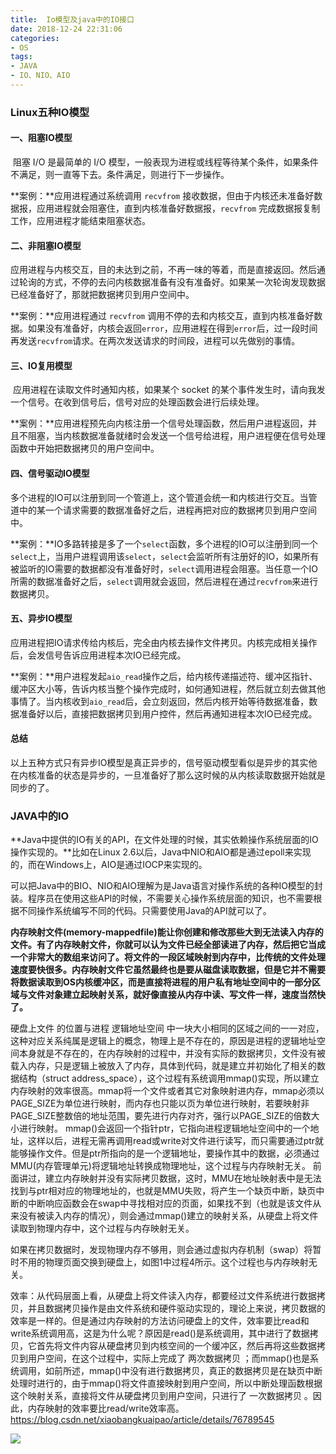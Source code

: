 ```yaml
---
title:  Io模型及java中的IO接口
date: 2018-12-24 22:31:06
categories:
- OS
tags:
- JAVA
- IO、NIO、AIO
---
```


### Linux五种IO模型

#### 一、**阻塞IO模型**

​		 阻塞 I/O 是最简单的 I/O 模型，一般表现为进程或线程等待某个条件，如果条件不满足，则一直等下去。条件满足，则进行下一步操作。

**案例：**应用进程通过系统调用 `recvfrom` 接收数据，但由于内核还未准备好数据报，应用进程就会阻塞住，直到内核准备好数据报，`recvfrom` 完成数据报复制工作，应用进程才能结束阻塞状态。

#### **二、非阻塞IO模型**

​		应用进程与内核交互，目的未达到之前，不再一味的等着，而是直接返回。然后通过轮询的方式，不停的去问内核数据准备有没有准备好。如果某一次轮询发现数据已经准备好了，那就把数据拷贝到用户空间中。

**案例：**应用进程通过 `recvfrom` 调用不停的去和内核交互，直到内核准备好数据。如果没有准备好，内核会返回`error`，应用进程在得到`error`后，过一段时间再发送`recvfrom`请求。在两次发送请求的时间段，进程可以先做别的事情。

#### 三、IO复用模型

​		应用进程在读取文件时通知内核，如果某个 socket 的某个事件发生时，请向我发一个信号。在收到信号后，信号对应的处理函数会进行后续处理。

**案例：**应用进程预先向内核注册一个信号处理函数，然后用户进程返回，并且不阻塞，当内核数据准备就绪时会发送一个信号给进程，用户进程便在信号处理函数中开始把数据拷贝的用户空间中。

#### 四、**信号驱动IO模型**

​		多个进程的IO可以注册到同一个管道上，这个管道会统一和内核进行交互。当管道中的某一个请求需要的数据准备好之后，进程再把对应的数据拷贝到用户空间中。

**案例：**IO多路转接是多了一个`select`函数，多个进程的IO可以注册到同一个`select`上，当用户进程调用该`select`，`select`会监听所有注册好的IO，如果所有被监听的IO需要的数据都没有准备好时，`select`调用进程会阻塞。当任意一个IO所需的数据准备好之后，`select`调用就会返回，然后进程在通过`recvfrom`来进行数据拷贝。

#### 五、**异步IO模型**

​		应用进程把IO请求传给内核后，完全由内核去操作文件拷贝。内核完成相关操作后，会发信号告诉应用进程本次IO已经完成。

**案例：**用户进程发起`aio_read`操作之后，给内核传递描述符、缓冲区指针、缓冲区大小等，告诉内核当整个操作完成时，如何通知进程，然后就立刻去做其他事情了。当内核收到`aio_read`后，会立刻返回，然后内核开始等待数据准备，数据准备好以后，直接把数据拷贝到用户控件，然后再通知进程本次IO已经完成。

#### 总结

​		以上五种方式只有异步IO模型是真正异步的，信号驱动模型看似是异步的其实他在内核准备的状态是异步的，一旦准备好了那么这时候的从内核读取数据开始就是同步的了。



### JAVA中的IO

**Java中提供的IO有关的API，在文件处理的时候，其实依赖操作系统层面的IO操作实现的。**比如在Linux 2.6以后，Java中NIO和AIO都是通过epoll来实现的，而在Windows上，AIO是通过IOCP来实现的。

可以把Java中的BIO、NIO和AIO理解为是Java语言对操作系统的各种IO模型的封装。程序员在使用这些API的时候，不需要关心操作系统层面的知识，也不需要根据不同操作系统编写不同的代码。只需要使用Java的API就可以了。



**内存映射文件(memory-mappedfile)能让你创建和修改那些大到无法读入内存的文件。有了内存映射文件，你就可以认为文件已经全部读进了内存，然后把它当成一个非常大的数组来访问了。将文件的一段区域映射到内存中，比传统的文件处理速度要快很多。内存映射文件它虽然最终也是要从磁盘读取数据，但是它并不需要将数据读取到OS内核缓冲区，而是直接将进程的用户私有地址空间中的一部分区域与文件对象建立起映射关系，就好像直接从内存中读、写文件一样，速度当然快了。**



硬盘上文件 的位置与进程 逻辑地址空间 中一块大小相同的区域之间的一一对应，这种对应关系纯属是逻辑上的概念，物理上是不存在的，原因是进程的逻辑地址空间本身就是不存在的，在内存映射的过程中，并没有实际的数据拷贝，文件没有被载入内存，只是逻辑上被放入了内存，具体到代码，就是建立并初始化了相关的数据结构（struct address_space），这个过程有系统调用mmap()实现，所以建立内存映射的效率很高。mmap将一个文件或者其它对象映射进内存，mmap必须以PAGE_SIZE为单位进行映射，而内存也只能以页为单位进行映射，若要映射非PAGE_SIZE整数倍的地址范围，要先进行内存对齐，强行以PAGE_SIZE的倍数大小进行映射。
mmap()会返回一个指针ptr，它指向进程逻辑地址空间中的一个地址，这样以后，进程无需再调用read或write对文件进行读写，而只需要通过ptr就能够操作文件。但是ptr所指向的是一个逻辑地址，要操作其中的数据，必须通过MMU(内存管理单元)将逻辑地址转换成物理地址，这个过程与内存映射无关。
前面讲过，建立内存映射并没有实际拷贝数据，这时，MMU在地址映射表中是无法找到与ptr相对应的物理地址的，也就是MMU失败，将产生一个缺页中断，缺页中断的中断响应函数会在swap中寻找相对应的页面，如果找不到（也就是该文件从来没有被读入内存的情况），则会通过mmap()建立的映射关系，从硬盘上将文件读取到物理内存中，这个过程与内存映射无关。

 如果在拷贝数据时，发现物理内存不够用，则会通过虚拟内存机制（swap）将暂时不用的物理页面交换到硬盘上，如图1中过程4所示。这个过程也与内存映射无关。

效率：从代码层面上看，从硬盘上将文件读入内存，都要经过文件系统进行数据拷贝，并且数据拷贝操作是由文件系统和硬件驱动实现的，理论上来说，拷贝数据的效率是一样的。但是通过内存映射的方法访问硬盘上的文件，效率要比read和write系统调用高，这是为什么呢？原因是read()是系统调用，其中进行了数据拷贝，它首先将文件内容从硬盘拷贝到内核空间的一个缓冲区，然后再将这些数据拷贝到用户空间，在这个过程中，实际上完成了 两次数据拷贝 ；而mmap()也是系统调用，如前所述，mmap()中没有进行数据拷贝，真正的数据拷贝是在缺页中断处理时进行的，由于mmap()将文件直接映射到用户空间，所以中断处理函数根据这个映射关系，直接将文件从硬盘拷贝到用户空间，只进行了 一次数据拷贝 。因此，内存映射的效率要比read/write效率高。
https://blog.csdn.net/xiaobangkuaipao/article/details/76789545

![](../../../source/img/DisparchServlet初始化.png)